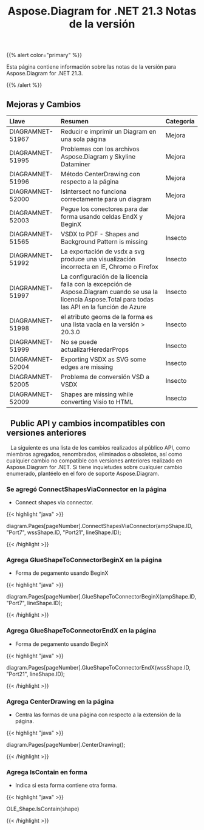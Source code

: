 ﻿---
title: Aspose.Diagram for .NET 21.3 Notas de la versión
type: docs
weight: 10
url: /es/net/aspose-diagram-for-net-21-3-release-notes/
---
{{% alert color="primary" %}} 

Esta página contiene información sobre las notas de la versión para Aspose.Diagram for .NET 21.3.

{{% /alert %}} 
## **Mejoras y Cambios**

|**Llave**|**Resumen**|**Categoría**|
|:- |:- |:- |
|DIAGRAMNET-51967|Reducir e imprimir un Diagram en una sola página|Mejora|
|DIAGRAMNET-51995|Problemas con los archivos Aspose.Diagram y Skyline Dataminer|Mejora|
|DIAGRAMNET-51996|Método CenterDrawing con respecto a la página|Mejora|
|DIAGRAMNET-52000|IsIntersect no funciona correctamente para un diagram|Mejora|
|DIAGRAMNET-52003|Pegue los conectores para dar forma usando celdas EndX y BeginX|Mejora|
|DIAGRAMNET-51565|VSDX to PDF - Shapes and Background Pattern is missing|Insecto|
|DIAGRAMNET-51992|La exportación de vsdx a svg produce una visualización incorrecta en IE, Chrome o Firefox|Insecto|
|DIAGRAMNET-51997|La configuración de la licencia falla con la excepción de Aspose.Diagram cuando se usa la licencia Aspose.Total para todas las API en la función de Azure|Insecto|
|DIAGRAMNET-51998|el atributo geoms de la forma es una lista vacía en la versión > 20.3.0|Insecto|
|DIAGRAMNET-51999|No se puede actualizarHeredarProps|Insecto|
|DIAGRAMNET-52004|Exporting VSDX as SVG some edges are missing|Insecto|
|DIAGRAMNET-52005|Problema de conversión VSD a VSDX|Insecto|
|DIAGRAMNET-52009|Shapes are missing while converting Visio to HTML|Insecto|

## ` `**Public API y cambios incompatibles con versiones anteriores**
` ` La siguiente es una lista de los cambios realizados al público API, como miembros agregados, renombrados, eliminados o obsoletos, así como cualquier cambio no compatible con versiones anteriores realizado en Aspose.Diagram for .NET. Si tiene inquietudes sobre cualquier cambio enumerado, plantéelo en el foro de soporte Aspose.Diagram.
### **Se agregó ConnectShapesViaConnector en la página**
- Connect shapes via connector.

{{< highlight "java" >}}

diagram.Pages[pageNumber].ConnectShapesViaConnector(ampShape.ID, "Port7", wssShape.ID, "Port21", lineShape.ID);

{{< /highlight >}}
### **Agrega GlueShapeToConnectorBeginX en la página**
- Forma de pegamento usando BeginX



{{< highlight "java" >}}

diagram.Pages[pageNumber].GlueShapeToConnectorBeginX(ampShape.ID, "Port7", lineShape.ID);

{{< /highlight >}}
### **Agrega GlueShapeToConnectorEndX en la página**
- Forma de pegamento usando BeginX



{{< highlight "java" >}}

diagram.Pages[pageNumber].GlueShapeToConnectorEndX(wssShape.ID, "Port21", lineShape.ID);

{{< /highlight >}}
### **Agrega CenterDrawing en la página**
- Centra las formas de una página con respecto a la extensión de la página.



{{< highlight "java" >}}

diagram.Pages[pageNumber].CenterDrawing();

{{< /highlight >}}
### **Agrega IsContain en forma**
- Indica si esta forma contiene otra forma.



{{< highlight "java" >}}

OLE_Shape.IsContain(shape)

{{< /highlight >}}



